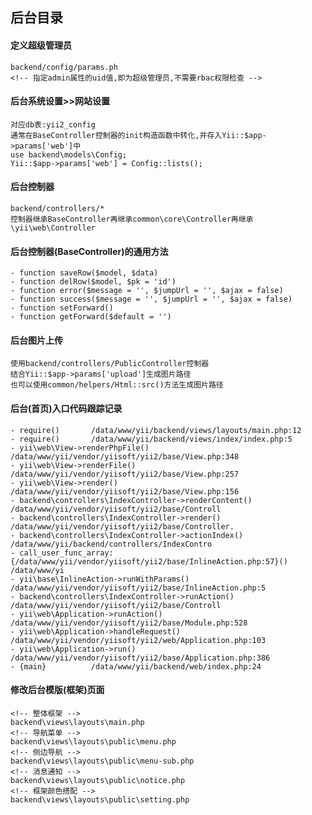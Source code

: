 ## 后台目录

#### 定义超级管理员
    backend/config/params.ph
    <!-- 指定admin属性的uid值,即为超级管理员,不需要rbac权限检查 -->

#### 后台系统设置>>网站设置
    对应db表:yii2_config
    通常在BaseController控制器的init构造函数中转化,并存入Yii::$app->params['web']中
    use backend\models\Config;
    Yii::$app->params['web'] = Config::lists();

#### 后台控制器
    backend/controllers/*
    控制器继承BaseController再继承common\core\Controller再继承\yii\web\Controller

#### 后台控制器(BaseController)的通用方法
    - function saveRow($model, $data)
    - function delRow($model, $pk = 'id')
    - function error($message = '', $jumpUrl = '', $ajax = false)
    - function success($message = '', $jumpUrl = '', $ajax = false)
    - function setForward()
    - function getForward($default = '')

#### 后台图片上传
    使用backend/controllers/PublicController控制器
    结合Yii::$app->params['upload']生成图片路径
    也可以使用common/helpers/Html::src()方法生成图片路径

#### 后台(首页)入口代码跟踪记录
~~~
- require()       /data/www/yii/backend/views/layouts/main.php:12
- require()       /data/www/yii/backend/views/index/index.php:5
- yii\web\View->renderPhpFile() /data/www/yii/vendor/yiisoft/yii2/base/View.php:348
- yii\web\View->renderFile() /data/www/yii/vendor/yiisoft/yii2/base/View.php:257
- yii\web\View->render() /data/www/yii/vendor/yiisoft/yii2/base/View.php:156
- backend\controllers\IndexController->renderContent() /data/www/yii/vendor/yiisoft/yii2/base/Controll
- backend\controllers\IndexController->render() /data/www/yii/vendor/yiisoft/yii2/base/Controller.
- backend\controllers\IndexController->actionIndex() /data/www/yii/backend/controllers/IndexContro
- call_user_func_array:{/data/www/yii/vendor/yiisoft/yii2/base/InlineAction.php:57}() /data/www/yi
- yii\base\InlineAction->runWithParams() /data/www/yii/vendor/yiisoft/yii2/base/InlineAction.php:5
- backend\controllers\IndexController->runAction() /data/www/yii/vendor/yiisoft/yii2/base/Controll
- yii\web\Application->runAction() /data/www/yii/vendor/yiisoft/yii2/base/Module.php:528
- yii\web\Application->handleRequest() /data/www/yii/vendor/yiisoft/yii2/web/Application.php:103
- yii\web\Application->run() /data/www/yii/vendor/yiisoft/yii2/base/Application.php:386
- {main}          /data/www/yii/backend/web/index.php:24
~~~

#### 修改后台模版(框架)页面
    <!-- 整体框架 -->
    backend\views\layouts\main.php
    <!-- 导航菜单 -->
    backend\views\layouts\public\menu.php
    <!-- 侧边导航 -->
    backend\views\layouts\public\menu-sub.php
    <!-- 消息通知 -->
    backend\views\layouts\public\notice.php
    <!-- 框架颜色搭配 -->
    backend\views\layouts\public\setting.php